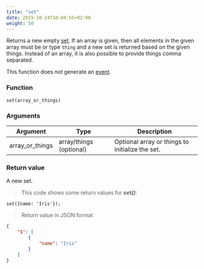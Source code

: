 ```yaml
---
title: "set"
date: 2019-10-14T10:04:55+02:00
weight: 50
---
```


Returns a new empty [set](../../data-types/set). If an array is given, then all elements in the
given array must be or type `thing` and a new set is returned based on the
given things. Instead of an array, it is also possible to provide things comma separated.

This function does *not* generate an [event](../../events).

### Function
`set(array_or_things)`

### Arguments
Argument | Type | Description
-------- | ---- | -----------
array_or_things | array/things (optional) | Optional array or things to initialize the set.

### Return value
A new set.

> This code shows some return values for ***set()***:

```thingsdb,json_response
set({name: 'Iris'});
```

> Return value in JSON format

```json
{
    "$": [
        {
            "name": "Iris"
        }
    ]
}
```
